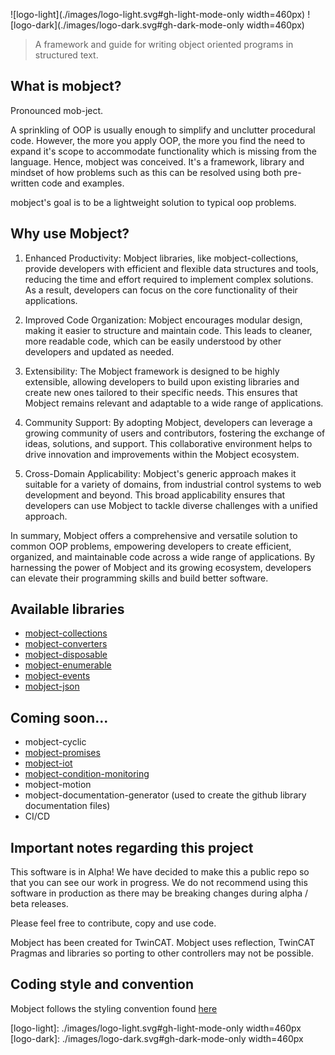 ![logo-light](./images/logo-light.svg#gh-light-mode-only width=460px)
![logo-dark](./images/logo-dark.svg#gh-dark-mode-only width=460px)

> A framework and guide for writing object oriented programs in structured text.

## What is mobject?

Pronounced mob-ject.

A sprinkling of OOP is usually enough to simplify and unclutter procedural code. However, the more you apply OOP, the more you find the need to expand it's scope to accommodate functionality which is missing from the language. Hence, mobject was conceived. It's a framework, library and mindset of how problems such as this can be resolved using both pre-written code and examples.

mobject's goal is to be a lightweight solution to typical oop problems.

## Why use Mobject?

1. Enhanced Productivity: Mobject libraries, like mobject-collections, provide developers with efficient and flexible data structures and tools, reducing the time and effort required to implement complex solutions. As a result, developers can focus on the core functionality of their applications.

2. Improved Code Organization: Mobject encourages modular design, making it easier to structure and maintain code. This leads to cleaner, more readable code, which can be easily understood by other developers and updated as needed.

3. Extensibility: The Mobject framework is designed to be highly extensible, allowing developers to build upon existing libraries and create new ones tailored to their specific needs. This ensures that Mobject remains relevant and adaptable to a wide range of applications.

4. Community Support: By adopting Mobject, developers can leverage a growing community of users and contributors, fostering the exchange of ideas, solutions, and support. This collaborative environment helps to drive innovation and improvements within the Mobject ecosystem.

5. Cross-Domain Applicability: Mobject's generic approach makes it suitable for a variety of domains, from industrial control systems to web development and beyond. This broad applicability ensures that developers can use Mobject to tackle diverse challenges with a unified approach.

In summary, Mobject offers a comprehensive and versatile solution to common OOP problems, empowering developers to create efficient, organized, and maintainable code across a wide range of applications. By harnessing the power of Mobject and its growing ecosystem, developers can elevate their programming skills and build better software.

## Available libraries

- [mobject-collections](http://collections.mobject.org)
- [mobject-converters](http://converters.mobject.org)
- [mobject-disposable](http://disposable.mobject.org)
- [mobject-enumerable](http://enumerable.mobject.org)
- [mobject-events](http://events.mobject.org)
- [mobject-json](http://json.mobject.org)

## Coming soon...

- mobject-cyclic
- [mobject-promises](https://github.com/Mobject-Dev-Team/mobject-promises)
- [mobject-iot](https://github.com/Mobject-Dev-Team/mobject-iot)
- [mobject-condition-monitoring](https://github.com/Mobject-Dev-Team/mobject-condition-monitoring)
- mobject-motion
- mobject-documentation-generator (used to create the github library documentation files)
- CI/CD

## Important notes regarding this project

This software is in Alpha! We have decided to make this a public repo so that you can see our work in progress. We do not recommend using this software in production as there may be breaking changes during alpha / beta releases.

Please feel free to contribute, copy and use code.

Mobject has been created for TwinCAT. Mobject uses reflection, TwinCAT Pragmas and libraries so porting to other controllers may not be possible.

## Coding style and convention

Mobject follows the styling convention found [here](https://benhar-dev.github.io/coding-convention/#/)

[logo-light]: ./images/logo-light.svg#gh-light-mode-only width=460px
[logo-dark]: ./images/logo-dark.svg#gh-dark-mode-only width=460px